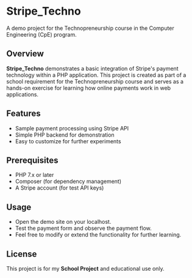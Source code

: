 # Stripe_Techno

A demo project for the Technopreneurship course in the Computer Engineering (CpE) program.

## Overview

**Stripe_Techno** demonstrates a basic integration of Stripe's payment technology within a PHP application. This project is created as part of a school requirement for the Technopreneurship course and serves as a hands-on exercise for learning how online payments work in web applications.

## Features

- Sample payment processing using Stripe API
- Simple PHP backend for demonstration
- Easy to customize for further experiments

## Prerequisites

- PHP 7.x or later
- Composer (for dependency management)
- A Stripe account (for test API keys)

## Usage

- Open the demo site on your localhost.
- Test the payment form and observe the payment flow.
- Feel free to modify or extend the functionality for further learning.

## License

This project is for my **School Project** and educational use only.
